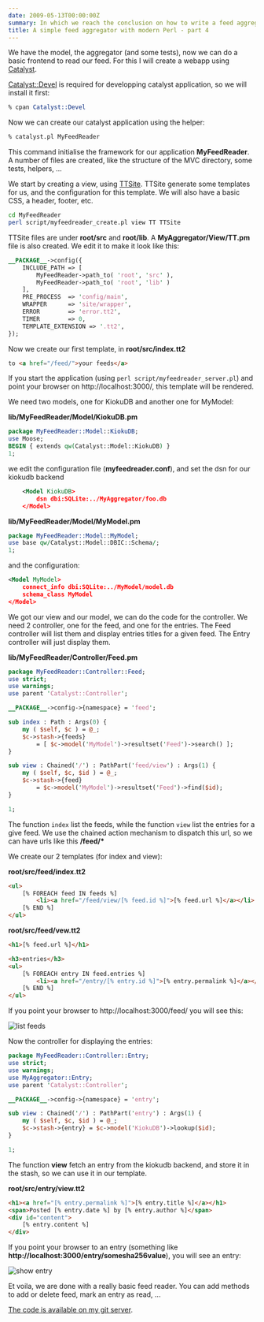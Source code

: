 ```yaml
---
date: 2009-05-13T00:00:00Z
summary: In which we reach the conclusion on how to write a feed aggregator.
title: A simple feed aggregator with modern Perl - part 4
---
```


We have the model, the aggregator (and some tests),  now we can do a basic frontend to read our feed. For this I will create a webapp using [Catalyst](http://www.catalystframework.org).

[Catalyst::Devel](http://search.cpan.org/perldoc?Catalyst::Devel) is required for developping catalyst application, so we will install it first:

```perl
% cpan Catalyst::Devel
```

Now we can create our catalyst application using the helper:

```perl
% catalyst.pl MyFeedReader
```

This command initialise the framework for our application **MyFeedReader**. A number of files are created, like the structure of the MVC directory, some tests, helpers, ...

We start by creating a view, using [TTSite](http://search.cpan.org/perldoc?Catalyst::View::TT). TTSite generate some templates for us, and the configuration for this template. We will also have a basic CSS, a header, footer, etc.

```bash
cd MyFeedReader
perl script/myfeedreader_create.pl view TT TTSite
```

TTSite files are under **root/src** and **root/lib**. A **MyAggregator/View/TT.pm** file is also created. We edit it to make it look like this:

```perl
__PACKAGE__->config({
    INCLUDE_PATH => [
        MyFeedReader->path_to( 'root', 'src' ),
        MyFeedReader->path_to( 'root', 'lib' )
    ],
    PRE_PROCESS  => 'config/main',
    WRAPPER      => 'site/wrapper',
    ERROR        => 'error.tt2',
    TIMER        => 0,
    TEMPLATE_EXTENSION => '.tt2',
});
```

Now we create our first template, in **root/src/index.tt2**

```html
to <a href="/feed/">your feeds</a>
```

If you start the application (using `perl script/myfeedreader_server.pl`) and point your browser on http://localhost:3000/, this template will be rendered.

We need two models, one for KiokuDB and another one for MyModel:

**lib/MyFeedReader/Model/KiokuDB.pm**

```perl
package MyFeedReader::Model::KiokuDB;
use Moose;
BEGIN { extends qw(Catalyst::Model::KiokuDB) }
1;
```

we edit the configuration file (**myfeedreader.conf**), and set the dsn for our kiokudb backend

```xml
    <Model KiokuDB>
        dsn dbi:SQLite:../MyAggregator/foo.db
    </Model>
```

**lib/MyFeedReader/Model/MyModel.pm**

```perl
package MyFeedReader::Model::MyModel;
use base qw/Catalyst::Model::DBIC::Schema/;
1;
```

and the configuration:

```xml
<Model MyModel>
    connect_info dbi:SQLite:../MyModel/model.db
    schema_class MyModel
</Model>
```

We got our view and our model, we can do the code for the controller. We need 2 controller, one for the feed, and one for the entries. The Feed controller will list them and display entries titles for a given feed. The Entry controller will just display them.

**lib/MyFeedReader/Controller/Feed.pm**

```perl
package MyFeedReader::Controller::Feed;
use strict;
use warnings;
use parent 'Catalyst::Controller';

__PACKAGE__->config->{namespace} = 'feed';

sub index : Path : Args(0) {
    my ( $self, $c ) = @_;
    $c->stash->{feeds}
        = [ $c->model('MyModel')->resultset('Feed')->search() ];
}

sub view : Chained('/') : PathPart('feed/view') : Args(1) {
    my ( $self, $c, $id ) = @_;
    $c->stash->{feed}
        = $c->model('MyModel')->resultset('Feed')->find($id);
}

1;
```

The function `index` list the feeds, while the function `view` list the entries for a give feed. We use the chained action mechanism to dispatch this url, so we can have urls like this **/feed/\***

We create our 2 templates (for index and view):

**root/src/feed/index.tt2**

```html
<ul>
    [% FOREACH feed IN feeds %]
        <li><a href="/feed/view/[% feed.id %]">[% feed.url %]</a></li>
    [% END %]
</ul>
```

**root/src/feed/vew.tt2**

```html
<h1>[% feed.url %]</h1>

<h3>entries</h3>
<ul>
    [% FOREACH entry IN feed.entries %]
        <li><a href="/entry/[% entry.id %]">[% entry.permalink %]</a></li>
    [% END %]
</ul>
```

If you point your browser to http://localhost:3000/feed/ you will see this:

<img src='/imgs/list_feed.webp' alt='list feeds'>

Now the controller for displaying the entries:

```perl
package MyFeedReader::Controller::Entry;
use strict;
use warnings;
use MyAggregator::Entry;
use parent 'Catalyst::Controller';

__PACKAGE__->config->{namespace} = 'entry';

sub view : Chained('/') : PathPart('entry') : Args(1) {
    my ( $self, $c, $id ) = @_;
    $c->stash->{entry} = $c->model('KiokuDB')->lookup($id);
}

1;
```

The function **view** fetch an entry from the kiokudb backend, and store it in the stash, so we can use it in our template.

**root/src/entry/view.tt2**

```html
<h1><a href="[% entry.permalink %]">[% entry.title %]</a></h1>
<span>Posted [% entry.date %] by [% entry.author %]</span>
<div id="content">
    [% entry.content %]
</div>
```

If you point your browser to an entry (something like **http://localhost:3000/entry/somesha256value**), you will see an entry:

<img src='/imgs/show_entry.webp' alt='show entry'>

Et voila, we are done with a really basic feed reader. You can add methods to add or delete feed, mark an entry as read, ...

[The code is available on my git server](http://git.lumberjaph.net/p5-ironman-myfeedreader.git/).
